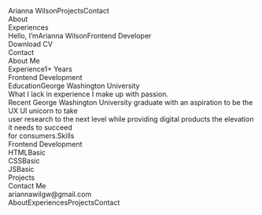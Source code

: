<!DOCTYPE html>
<html lang="en">
  <head>
    <meta charset="UTF-8" />
    <meta name="viewport" content="width=device-width, initial-scale=1.0" />
    <title>Generated by Codia AI</title>
    <link rel="stylesheet" href="https://fonts.googleapis.com/css2?family=Roboto+Mono:ital,wght@0,300;0,400;0,500;0,700;1,400&display=swap" />
    <link rel="stylesheet" href="index.css" />
  </head>
  <body>
    <div class="main-container">
      <div class="flex-row-a">
        <div class="nav-bar">
          <span class="arianna-wilson">Arianna Wilson</span
          ><span class="projects">Projects</span
          ><span class="contact">Contact</span>
        </div>
        <div class="frame">
          <div class="nav-tabs">
            <div class="about"><span class="about-1">About</span></div>
          </div>
          <div class="nav-tabs-2">
            <div class="about-3">
              <span class="experiences">Experiences</span>
            </div>
          </div>
        </div>
      </div>
      <div class="frame-4">
        <div class="profile-pic"><div class="ellipse"></div></div>
        <div class="frame-5">
          <div class="frame-6">
            <span class="hello-im">Hello, I’m</span
            ><span class="arianna-wilson-7">Arianna Wilson</span
            ><span class="frontend-developer">Frontend Developer</span>
          </div>
          <div class="button"><span class="download-cv">Download CV</span></div>
          <div class="button-8"><span class="contact-9">Contact</span></div>
        </div>
      </div>
      <span class="about-me">About Me</span>
      <div class="flex-row-d">
        <div class="rectangle"></div>
        <div class="card">
          <div class="frame-a">
            <div class="medal"></div>
            <span class="experience">Experience</span
            ><span class="frontend-development"
              >1+ Years<br />Frontend Development</span
            >
          </div>
        </div>
        <div class="frame-b">
          <div class="card-c">
            <div class="frame-d">
              <div class="medal-e"></div>
              <span class="experience-f">Education</span
              ><span class="frontend-development-10"
                >George Washington University</span
              >
            </div>
          </div>
        </div>
        <div class="mortarboard"></div>
      </div>
      <span class="passion-graduate-unicorn"
        >What I lack in experience I make up with passion. <br />Recent George
        Washington University graduate with an aspiration to be the UX UI
        unicorn to take<br />user research to the next level while providing
        digital products the elevation it needs to succeed<br />for
        consumers.</span
      ><span class="skills">Skills</span>
      <div class="card-big">
        <div class="rectangle-11">
          <div class="frame-12">
            <span class="frontend-development-13">Frontend Development</span>
            <div class="frame-14">
              <div class="frame-15">
                <div class="verify"></div>
                <div class="frame-16">
                  <span class="html">HTML</span><span class="basic">Basic</span>
                </div>
              </div>
              <div class="frame-17">
                <div class="verify-18"></div>
                <div class="frame-19">
                  <span class="css">CSS</span
                  ><span class="basic-1a">Basic</span>
                </div>
              </div>
              <div class="frame-1b">
                <div class="verify-1c"></div>
                <div class="frame-1d">
                  <span class="js">JS</span><span class="basic-1e">Basic</span>
                </div>
              </div>
            </div>
          </div>
        </div>
      </div>
      <span class="projects-1f">Projects</span>
      <div class="flex-row">
        <div class="rectangle-20"></div>
        <div class="rectangle-21"></div>
        <div class="rectangle-22"></div>
      </div>
      <span class="contact-me">Contact Me</span>
      <div class="email-button">
        <span class="text-1b">ariannawilgw@gmail.com</span>
      </div>
      <div class="flex-row-e">
        <span class="about-23">About</span
        ><span class="experiences-24">Experiences</span
        ><span class="projects-25">Projects</span
        ><span class="contact-26">Contact</span>
      </div>
    </div>
    <!-- Generated by Codia AI - https://codia.ai/ -->
  </body>
</html>
